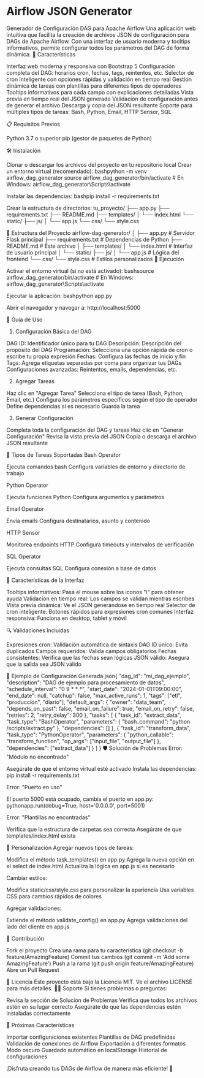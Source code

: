 # Airflow JSON Generator

Generador de Configuración DAG para Apache Airflow
Una aplicación web intuitiva que facilita la creación de archivos JSON de configuración para DAGs de Apache Airflow. Con una interfaz de usuario moderna y tooltips informativos, permite configurar todos los parámetros del DAG de forma dinámica.
🚀 Características

Interfaz web moderna y responsiva con Bootstrap 5
Configuración completa del DAG: horarios cron, fechas, tags, reintentos, etc.
Selector de cron inteligente con opciones rápidas y validación en tiempo real
Gestión dinámica de tareas con plantillas para diferentes tipos de operadores
Tooltips informativos para cada campo con explicaciones detalladas
Vista previa en tiempo real del JSON generado
Validación de configuración antes de generar el archivo
Descarga y copia del JSON resultante
Soporte para múltiples tipos de tareas: Bash, Python, Email, HTTP Sensor, SQL

📋 Requisitos Previos

Python 3.7 o superior
pip (gestor de paquetes de Python)

🛠️ Instalación

Clonar o descargar los archivos del proyecto en tu repositorio local
Crear un entorno virtual (recomendado):
bashpython -m venv airflow_dag_generator
source airflow_dag_generator/bin/activate  # En Windows: airflow_dag_generator\Scripts\activate

Instalar las dependencias:
bashpip install -r requirements.txt

Crear la estructura de directorios:
tu_proyecto/
├── app.py
├── requirements.txt
├── README.md
├── templates/
│   └── index.html
└── static/
    ├── js/
    │   └── app.js
    └── css/
        └── style.css


🎯 Estructura del Proyecto
airflow-dag-generator/
│
├── app.py                 # Servidor Flask principal
├── requirements.txt       # Dependencias de Python
├── README.md             # Este archivo
│
├── templates/
│   └── index.html        # Interfaz de usuario principal
│
└── static/
    ├── js/
    │   └── app.js        # Lógica del frontend
    └── css/
        └── style.css     # Estilos personalizados
🚀 Ejecución

Activar el entorno virtual (si no está activado):
bashsource airflow_dag_generator/bin/activate  # En Windows: airflow_dag_generator\Scripts\activate

Ejecutar la aplicación:
bashpython app.py

Abrir el navegador y navegar a: http://localhost:5000

📖 Guía de Uso
1. Configuración Básica del DAG

DAG ID: Identificador único para tu DAG
Descripción: Descripción del propósito del DAG
Programación: Selecciona una opción rápida de cron o escribe tu propia expresión
Fechas: Configura las fechas de inicio y fin
Tags: Agrega etiquetas separadas por coma para organizar tus DAGs
Configuraciones avanzadas: Reintentos, emails, dependencias, etc.

2. Agregar Tareas

Haz clic en "Agregar Tarea"
Selecciona el tipo de tarea (Bash, Python, Email, etc.)
Configura los parámetros específicos según el tipo de operador
Define dependencias si es necesario
Guarda la tarea

3. Generar Configuración

Completa toda la configuración del DAG y tareas
Haz clic en "Generar Configuración"
Revisa la vista previa del JSON
Copia o descarga el archivo JSON resultante

🔧 Tipos de Tareas Soportadas
Bash Operator

Ejecuta comandos bash
Configura variables de entorno y directorio de trabajo

Python Operator

Ejecuta funciones Python
Configura argumentos y parámetros

Email Operator

Envía emails
Configura destinatarios, asunto y contenido

HTTP Sensor

Monitorea endpoints HTTP
Configura timeouts y intervalos de verificación

SQL Operator

Ejecuta consultas SQL
Configura conexión a base de datos

🎨 Características de la Interfaz

Tooltips informativos: Pasa el mouse sobre los iconos "i" para obtener ayuda
Validación en tiempo real: Los campos se validan mientras escribes
Vista previa dinámica: Ve el JSON generándose en tiempo real
Selector de cron inteligente: Botones rápidos para expresiones cron comunes
Interfaz responsiva: Funciona en desktop, tablet y móvil

🔍 Validaciones Incluidas

Expresiones cron: Validación automática de sintaxis
DAG ID único: Evita duplicados
Campos requeridos: Valida campos obligatorios
Fechas consistentes: Verifica que las fechas sean lógicas
JSON válido: Asegura que la salida sea JSON válido

📝 Ejemplo de Configuración Generada
json{
  "dag_id": "mi_dag_ejemplo",
  "description": "DAG de ejemplo para procesamiento de datos",
  "schedule_interval": "0 9 * * *",
  "start_date": "2024-01-01T09:00:00",
  "end_date": null,
  "catchup": false,
  "max_active_runs": 1,
  "tags": ["etl", "produccion", "diario"],
  "default_args": {
    "owner": "data_team",
    "depends_on_past": false,
    "email_on_failure": true,
    "email_on_retry": false,
    "retries": 2,
    "retry_delay": 300
  },
  "tasks": [
    {
      "task_id": "extract_data",
      "task_type": "BashOperator",
      "parameters": {
        "bash_command": "python /scripts/extract.py"
      },
      "dependencies": []
    },
    {
      "task_id": "transform_data",
      "task_type": "PythonOperator",
      "parameters": {
        "python_callable": "transform_function",
        "op_args": ["input_file", "output_file"]
      },
      "dependencies": ["extract_data"]
    }
  ]
}
🛡️ Solución de Problemas
Error: "Módulo no encontrado"

Asegúrate de que el entorno virtual esté activado
Instala las dependencias: pip install -r requirements.txt

Error: "Puerto en uso"

El puerto 5000 está ocupado, cambia el puerto en app.py:
pythonapp.run(debug=True, host='0.0.0.0', port=5001)


Error: "Plantillas no encontradas"

Verifica que la estructura de carpetas sea correcta
Asegúrate de que templates/index.html exista

🔄 Personalización
Agregar nuevos tipos de tareas:

Modifica el método task_templates() en app.py
Agrega la nueva opción en el select de index.html
Actualiza la lógica en app.js si es necesario

Cambiar estilos:

Modifica static/css/style.css para personalizar la apariencia
Usa variables CSS para cambios rápidos de colores

Agregar validaciones:

Extiende el método validate_config() en app.py
Agrega validaciones del lado del cliente en app.js

🤝 Contribución

Fork el proyecto
Crea una rama para tu característica (git checkout -b feature/AmazingFeature)
Commit tus cambios (git commit -m 'Add some AmazingFeature')
Push a la rama (git push origin feature/AmazingFeature)
Abre un Pull Request

📄 Licencia
Este proyecto está bajo la Licencia MIT. Ve el archivo LICENSE para más detalles.
👨‍💻 Soporte
Si tienes problemas o preguntas:

Revisa la sección de Solución de Problemas
Verifica que todos los archivos estén en su lugar correcto
Asegúrate de que las dependencias estén instaladas correctamente

🎯 Próximas Características

 Importar configuraciones existentes
 Plantillas de DAG predefinidas
 Validación de conexiones de Airflow
 Exportación a diferentes formatos
 Modo oscuro
 Guardado automático en localStorage
 Historial de configuraciones


¡Disfruta creando tus DAGs de Airflow de manera más eficiente! 🚀